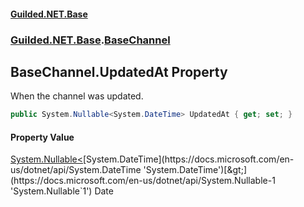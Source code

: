 
#### [Guilded.NET.Base](index 'index')
### [Guilded.NET.Base](index#Guilded_NET_Base 'Guilded.NET.Base').[BaseChannel](BaseChannel 'Guilded.NET.Base.BaseChannel')
## BaseChannel.UpdatedAt Property
When the channel was updated.  
```csharp
public System.Nullable<System.DateTime> UpdatedAt { get; set; }
```

#### Property Value
[System.Nullable&lt;](https://docs.microsoft.com/en-us/dotnet/api/System.Nullable-1 'System.Nullable`1')[System.DateTime](https://docs.microsoft.com/en-us/dotnet/api/System.DateTime 'System.DateTime')[&gt;](https://docs.microsoft.com/en-us/dotnet/api/System.Nullable-1 'System.Nullable`1')
Date
